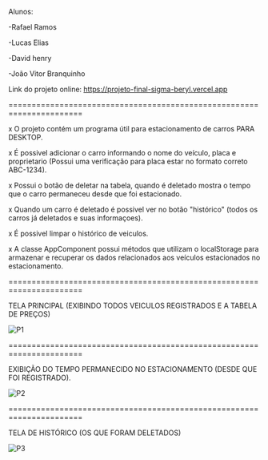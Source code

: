 Alunos:

-Rafael Ramos 

-Lucas Elias

-David henry

-João Vitor Branquinho 

Link do projeto online:
https://projeto-final-sigma-beryl.vercel.app

======================================================================

x O projeto contém um programa útil para estacionamento de carros PARA DESKTOP.

x É possivel adicionar o carro informando o nome do veículo, placa e proprietario (Possui uma verificação para placa estar no formato correto ABC-1234).

x Possui o botão de deletar na tabela, quando é deletado mostra o tempo que o carro permaneceu desde que foi estacionado.

x Quando um carro é deletado é possivel ver no botão "histórico" (todos os carros já deletados e suas informaçoes).

x É possivel limpar o histórico de veiculos.

x A classe AppComponent possui métodos que utilizam o localStorage para armazenar e recuperar os dados relacionados aos veículos estacionados no estacionamento.

======================================================================

TELA PRINCIPAL (EXIBINDO TODOS VEICULOS REGISTRADOS E A TABELA DE PREÇOS)

![P1](https://github.com/UniRVFasoft/EstacionaCar-Projeto-Final-/assets/106891602/52283997-eb24-4e08-91cf-432fdd8b213d)

======================================================================

EXIBIÇÃO DO TEMPO PERMANECIDO NO ESTACIONAMENTO (DESDE QUE FOI REGISTRADO).

![P2](https://github.com/UniRVFasoft/EstacionaCar-Projeto-Final-/assets/106891602/e051238e-dabf-46f4-ad4f-0f995a3d1c2d)

======================================================================

TELA DE HISTÓRICO (OS QUE FORAM DELETADOS)

![P3](https://github.com/UniRVFasoft/EstacionaCar-Projeto-Final-/assets/106891602/05c2d099-6346-4699-9d9b-790fc9aa24c9)



